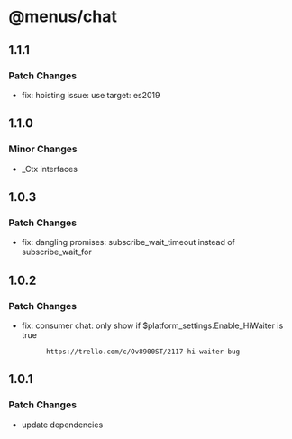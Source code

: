 # @menus/chat

## 1.1.1

### Patch Changes

- fix: hoisting issue: use target: es2019

## 1.1.0

### Minor Changes

- \_Ctx interfaces

## 1.0.3

### Patch Changes

- fix: dangling promises: subscribe_wait_timeout instead of subscribe_wait_for

## 1.0.2

### Patch Changes

- fix: consumer chat: only show if \$platform_settings.Enable_HiWaiter is true

      	    https://trello.com/c/Ov8900ST/2117-hi-waiter-bug

## 1.0.1

### Patch Changes

- update dependencies
